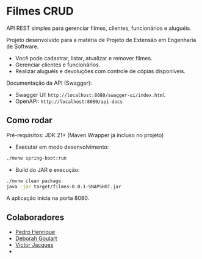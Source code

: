# Filmes CRUD

API REST simples para gerenciar filmes, clientes, funcionários e aluguéis.

Projeto desenvolvido para a matéria de Projeto de Extensão em Engenharia de Software.

- Você pode cadastrar, listar, atualizar e remover filmes.
- Gerenciar clientes e funcionários.
- Realizar aluguéis e devoluções com controle de cópias disponíveis.

Documentação da API (Swagger):
- Swagger UI: `http://localhost:8080/swagger-ui/index.html`
- OpenAPI: `http://localhost:8080/api-docs`

## Como rodar

Pré-requisitos: JDK 21+ (Maven Wrapper já incluso no projeto)

- Executar em modo desenvolvimento:

```bash
./mvnw spring-boot:run
```

- Build do JAR e execução:

```bash
./mvnw clean package
java -jar target/filmes-0.0.1-SNAPSHOT.jar
```

A aplicação inicia na porta 8080.

## Colaboradores
- [Pedro Henrique](https://github.com/PedroSmaxY)
- [Deborah Goulart](http://github.com/debhgoulart)
- [Victor Jacques](https://github.com/Victor-Jacques)
-
